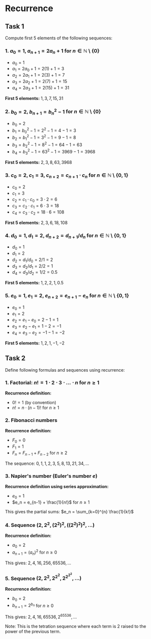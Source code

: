 # Recurrence

## Task 1

Compute first 5 elements of the following sequences:

### 1. $a_0 = 1$, $a_{n+1} = 2a_n + 1$ for $n \in \mathbb{N}\setminus\{0\}$

- $a_0 = 1$
- $a_1 = 2a_0 + 1 = 2(1) + 1 = 3$
- $a_2 = 2a_1 + 1 = 2(3) + 1 = 7$
- $a_3 = 2a_2 + 1 = 2(7) + 1 = 15$
- $a_4 = 2a_3 + 1 = 2(15) + 1 = 31$

**First 5 elements:** $1, 3, 7, 15, 31$

### 2. $b_0 = 2$, $b_{n+1} = b_n^2 - 1$ for $n \in \mathbb{N}\setminus\{0\}$

- $b_0 = 2$
- $b_1 = b_0^2 - 1 = 2^2 - 1 = 4 - 1 = 3$
- $b_2 = b_1^2 - 1 = 3^2 - 1 = 9 - 1 = 8$
- $b_3 = b_2^2 - 1 = 8^2 - 1 = 64 - 1 = 63$
- $b_4 = b_3^2 - 1 = 63^2 - 1 = 3969 - 1 = 3968$

**First 5 elements:** $2, 3, 8, 63, 3968$

### 3. $c_0 = 2, c_1 = 3$, $c_{n+2} = c_{n+1} \cdot c_n$ for $n \in \mathbb{N}\setminus\{0,1\}$

- $c_0 = 2$
- $c_1 = 3$
- $c_2 = c_1 \cdot c_0 = 3 \cdot 2 = 6$
- $c_3 = c_2 \cdot c_1 = 6 \cdot 3 = 18$
- $c_4 = c_3 \cdot c_2 = 18 \cdot 6 = 108$

**First 5 elements:** $2, 3, 6, 18, 108$

### 4. $d_0 = 1, d_1 = 2$, $d_{n+2} = d_{n+1}/d_n$ for $n \in \mathbb{N}\setminus\{0,1\}$

- $d_0 = 1$
- $d_1 = 2$
- $d_2 = d_1/d_0 = 2/1 = 2$
- $d_3 = d_2/d_1 = 2/2 = 1$
- $d_4 = d_3/d_2 = 1/2 = 0.5$

**First 5 elements:** $1, 2, 2, 1, 0.5$

### 5. $e_0 = 1, e_1 = 2$, $e_{n+2} = e_{n+1} - e_n$ for $n \in \mathbb{N}\setminus\{0,1\}$

- $e_0 = 1$
- $e_1 = 2$
- $e_2 = e_1 - e_0 = 2 - 1 = 1$
- $e_3 = e_2 - e_1 = 1 - 2 = -1$
- $e_4 = e_3 - e_2 = -1 - 1 = -2$

**First 5 elements:** $1, 2, 1, -1, -2$

## Task 2

Define following formulas and sequences using recurrence:

### 1. Factorial: $n! = 1 \cdot 2 \cdot 3 \cdot \ldots \cdot n$ for $n \geq 1$

**Recurrence definition:**
- $0! = 1$ (by convention)
- $n! = n \cdot (n-1)!$ for $n \geq 1$

### 2. Fibonacci numbers

**Recurrence definition:**
- $F_0 = 0$
- $F_1 = 1$
- $F_n = F_{n-1} + F_{n-2}$ for $n \geq 2$

The sequence: $0, 1, 1, 2, 3, 5, 8, 13, 21, 34, \ldots$

### 3. Napier's number (Euler's number $e$)

**Recurrence definition using series approximation:**
- $e_0 = 1$
- $e_n = e_{n-1} + \frac{1}{n!}$ for $n \geq 1$

This gives the partial sums: $e_n = \sum_{k=0}^{n} \frac{1}{k!}$

### 4. Sequence $(2, 2^2, (2^2)^2, ((2^2)^2)^2, \ldots)$

**Recurrence definition:**
- $a_0 = 2$
- $a_{n+1} = (a_n)^2$ for $n \geq 0$

This gives: $2, 4, 16, 256, 65536, \ldots$

### 5. Sequence $(2, 2^2, 2^{2^2}, 2^{2^{2^2}}, \ldots)$

**Recurrence definition:**
- $b_0 = 2$
- $b_{n+1} = 2^{b_n}$ for $n \geq 0$

This gives: $2, 4, 16, 65536, 2^{65536}, \ldots$

Note: This is the tetration sequence where each term is 2 raised to the power of the previous term.

